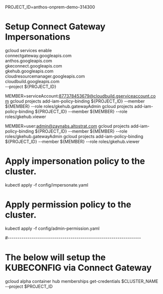 PROJECT_ID=anthos-onprem-demo-314300
# Setup Connect Gateway Impersonations
gcloud services enable \
    connectgateway.googleapis.com \
    anthos.googleapis.com \
    gkeconnect.googleapis.com \
    gkehub.googleapis.com \
    cloudresourcemanager.googleapis.com \
    cloudbuild.googleapis.com \
    --project ${PROJECT_ID}

MEMBER=serviceAccount:877378453679@cloudbuild.gserviceaccount.com
gcloud projects add-iam-policy-binding ${PROJECT_ID} --member ${MEMBER} --role roles/gkehub.gatewayAdmin
gcloud projects add-iam-policy-binding ${PROJECT_ID} --member ${MEMBER} --role roles/gkehub.viewer

MEMBER=user:admin@zaynabs.altostrat.com
gcloud projects add-iam-policy-binding ${PROJECT_ID} --member ${MEMBER} --role roles/gkehub.gatewayAdmin
gcloud projects add-iam-policy-binding ${PROJECT_ID} --member ${MEMBER} --role roles/gkehub.viewer


# Apply impersonation policy to the cluster.
kubectl apply -f config/impersonate.yaml

# Apply permission policy to the cluster.
kubectl apply -f config/admin-permission.yaml

#--------------------------------------------------------------------
# The below will setup the KUBECONFIG via Connect Gateway
gcloud alpha container hub memberships get-credentials $CLUSTER_NAME --project $PROJECT_ID